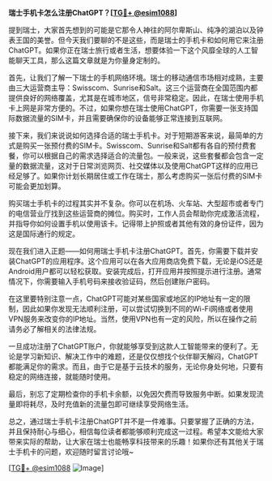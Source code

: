**瑞士手机卡怎么注册ChatGPT？[[TG💪+ @esim1088](https://t.me/s/esim1088)]**

提到瑞士，大家首先想到的可能是它那令人神往的阿尔卑斯山、纯净的湖泊以及钟表王国的美誉。但今天我们要聊的不是这些，而是瑞士的手机卡和如何用它来注册ChatGPT。如果你正在瑞士旅行或者生活，想要体验一下这个风靡全球的人工智能聊天工具，那么这篇文章就是为你量身定制的。

首先，让我们了解一下瑞士的手机网络环境。瑞士的移动通信市场相对成熟，主要由三大运营商主导：Swisscom、Sunrise和Salt。这三个运营商在全国范围内都提供良好的网络覆盖，尤其是在城市地区，信号非常稳定。因此，在瑞士使用手机卡上网是非常方便的。不过，如果你想在瑞士使用ChatGPT，你需要一张支持国际数据流量的SIM卡，并且需要确保你的设备能够正常连接到互联网。

接下来，我们来说说如何选择合适的瑞士手机卡。对于短期游客来说，最简单的方式是购买一张预付费的SIM卡。Swisscom、Sunrise和Salt都有各自的预付费套餐，你可以根据自己的需求选择适合的流量包。一般来说，这些套餐都会包含一定量的数据流量，这对于日常浏览网页、社交媒体以及使用ChatGPT这样的应用已经足够了。如果你计划长期居住或工作在瑞士，那么考虑购买一张后付费的SIM卡可能会更加划算。

购买瑞士手机卡的过程其实并不复杂。你可以在机场、火车站、大型超市或者专门的电信营业厅找到这些运营商的摊位。购买时，工作人员会帮助你完成激活流程，并指导你如何设置手机以使用该卡。记得带上护照或者其他有效的身份证件，因为这是国际通行的规定。

现在我们进入正题——如何用瑞士手机卡注册ChatGPT。首先，你需要下载并安装ChatGPT的应用程序。这个应用可以在各大应用商店免费下载，无论是iOS还是Android用户都可以轻松获取。安装完成后，打开应用并按照提示进行注册。通常情况下，你需要输入手机号码来接收验证码，然后创建账户密码。

在这里要特别注意一点，ChatGPT可能对某些国家或地区的IP地址有一定的限制，因此如果你发现无法顺利注册，可以尝试切换到不同的Wi-Fi网络或者使用VPN服务来改变你的IP地址。当然，使用VPN也有一定的风险，所以在操作之前请务必了解相关的法律法规。

一旦成功注册了ChatGPT账户，你就能够享受到这款人工智能带来的便利了。无论是学习新知识、解决工作中的难题，还是仅仅想找个伙伴聊天解闷，ChatGPT都能满足你的需求。而且，由于它是基于云技术的服务，无论你身处何地，只要有稳定的网络连接，就能随时使用。

最后，别忘了定期检查你的手机卡余额，以免因欠费而导致服务中断。如果发现流量即将耗尽，及时充值新的流量包即可继续享受网络生活。

总之，通过瑞士手机卡注册ChatGPT并不是一件难事。只要掌握了正确的方法，并且保持耐心与细心，相信每位读者都能够顺利完成这一过程。希望本文能给大家带来实际的帮助，让大家在瑞士也能畅享科技带来的乐趣！如果你还有其他关于瑞士手机卡的问题，欢迎随时留言讨论哦~

[[TG💪+ @esim1088](https://t.me/s/esim1088) ![Image](https://i.postimg.cc/4NQfJmqS/Snipaste-2025-05-13-00-14-12.png)]